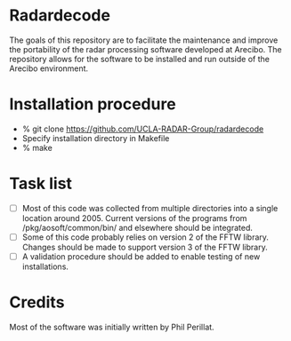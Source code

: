 # Radardecode

The goals of this repository are to facilitate the maintenance and improve the portability of the radar processing software developed at Arecibo.  The repository allows for the software to be installed and run outside of the Arecibo environment. 

# Installation procedure

- % git clone https://github.com/UCLA-RADAR-Group/radardecode
- Specify installation directory in Makefile
- % make 

# Task list

- [ ] Most of this code was collected from multiple directories into a single location around 2005.  Current versions of the programs from /pkg/aosoft/common/bin/ and elsewhere should be integrated.
- [ ] Some of this code probably relies on version 2 of the FFTW library.  Changes should be made to support version 3 of the FFTW library.   
- [ ] A validation procedure should be added to enable testing of new installations.  

# Credits

Most of the software was initially written by Phil Perillat.  
